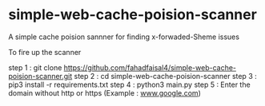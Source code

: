 # simple-web-cache-poision-scanner
A simple cache poision sannner for finding x-forwaded-Sheme issues

To fire up the scanner 

step 1 : git clone https://github.com/fahadfaisal4/simple-web-cache-poision-scanner.git
step 2 : cd simple-web-cache-poision-scanner
step 3 : pip3 install -r requirements.txt 
step 4 : python3 main.py
step 5 : Enter the domain without http or https (Example : www.google.com)
